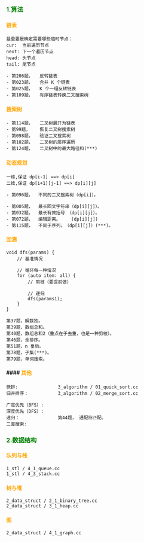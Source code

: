 ### <font color=green>1.算法</font>
#### <font color=orange>链表</font>
```
最重要是确定需要哪些临时节点：
cur:  当前遍历节点
next: 下一个遍历节点
head: 头节点
tail: 尾节点

```
```
- 第206题，　　反转链表
- 第023题，　　合并 K 个链表
- 第025题，　　K 个一组反转链表
- 第109题，　　有序链表转换二叉搜索树

```

#### <font color=orange>搜索树</font>
```
- 第114题，　　二叉树展开为链表
- 第99题，　　 恢复二叉树搜索树
- 第098题，　　验证二叉搜索树
- 第102题，　　二叉树的层序遍历
- 第124题，　　二叉树中的最大路径和(***)

```

#### <font color=orange>动态规划</font>
```
一维,保证 dp[i-1] ==> dp[i]
二维,保证 dp[i+1][j-1] ==> dp[i][j]
```
```
- 第096题，  不同的二叉搜索树（dp[i]）。

- 第005题，  最长回文字符串（dp[i][j]）。
- 第032题，  最长有效括号　（dp[i][j]）。
- 第072题，  编辑距离。    (dp[i][j])
- 第115题，  不同子序列。　（dp[i][j]）(***)。
```

#### <font color=orange>回溯</font>
```
void dfs(params) {
    // 基准情况
    
    // 循环每一种情况
    for (auto item: all) {
        // 剪枝（要提前做）
        
        // 递归
        dfs(params1);
    }
}
```
```
第37题，解数独。
第39题，数组总和。
第40题，数组总和2（重点在于去重，也是一种剪枝）。
第46题，全排序。
第51题，n 皇后。
第78题，子集(***)。
第79题，单词搜索。
```

#### #### <font color=orange>其他</font>
```
快排:               3_algorithm / 01_quick_sort.cc
归并排序：           3_algorithm / 02_merge_sort.cc

广度优先（BFS）:
深度优先（DFS）:
递归：　　　　　　　　 第44题， 通配符匹配。
二差搜索:

```

### <font color=green>2.数据结构</font>
#### <font color=orange>队列与栈</font>
```
1_stl / 4_1_queue.cc
1_stl / 4_3_stack.cc

```

#### <font color=orange>树与堆</font>
```
2_data_struct / 2_1_binary_tree.cc
2_data_struct / 3_1_heap.cc
```

#### <font color=orange>图</font>
```
2_data_struct / 4_1_graph.cc
```